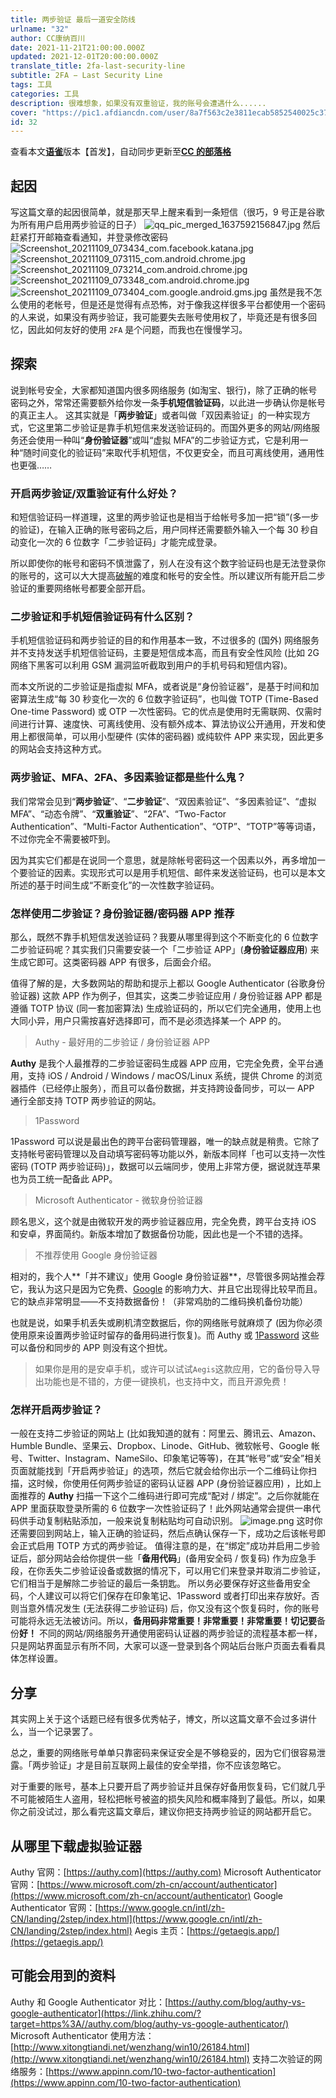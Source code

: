 ```yaml
---
title: 两步验证 最后一道安全防线
urlname: "32"
author: CC康纳百川
date: 2021-11-21T21:00:00.000Z
updated: 2021-12-01T20:00:00.000Z
translate_title: 2fa-last-security-line
subtitle: 2FA − Last Security Line
tags: 工具
categories: 工具
description: 很难想象，如果没有双重验证，我的账号会遭遇什么......
cover: "https://pic1.afdiancdn.com/user/8a7f563c2e3811ecab5852540025c377/common/0d0f43b526a6944a65566a2fd7aa9939_w1920_h1080_s214.jpg"
id: 32
---
```


查看本文[**语雀**](https://www.yuque.com/ccknbc/blog/32/)版本【首发】，自动同步更新至[**CC 的部落格**](https://blog.ccknbc.cc/posts/2fa-last-security-line/)

## 起因

写这篇文章的起因很简单，就是那天早上醒来看到一条短信（很巧，9 号正是谷歌为所有用户启用两步验证的日子）
![qq_pic_merged_1637592156847.jpg](https://cdn.nlark.com/yuque/0/2021/jpeg/8391407/1637592199841-6825a093-4c1a-4fd0-92ae-3f6e8a33faad.jpeg#averageHue=%2321221d&clientId=u6f78440b-5615-4&from=drop&height=349&id=udd0b58ac&originHeight=727&originWidth=1079&originalType=binary&ratio=1&rotation=0&showTitle=false&size=40133&status=done&style=none&taskId=ua58f6bdf-5a5b-4438-989d-48b11aae4b0&title=&width=518)
然后赶紧打开邮箱查看通知，并登录修改密码
![Screenshot_20211109_073434_com.facebook.katana.jpg](https://cdn.nlark.com/yuque/0/2021/jpeg/8391407/1637592415257-e28cbe30-4691-437c-bc1e-46053a7b8634.jpeg#averageHue=%23f4c872&clientId=u6f78440b-5615-4&from=paste&height=1126&id=u48c75059&originHeight=2252&originWidth=1080&originalType=binary&ratio=1&rotation=0&showTitle=false&size=254469&status=done&style=none&taskId=u6a0e47ea-959a-4f0e-978c-9cbcab6b24f&title=&width=540)![Screenshot_20211109_073115_com.android.chrome.jpg](https://cdn.nlark.com/yuque/0/2021/jpeg/8391407/1637592415215-f9884f2d-0f11-40f0-8d55-ee771da2ae43.jpeg#averageHue=%23f8e6e4&clientId=u6f78440b-5615-4&from=paste&height=822&id=ua1d2e437&originHeight=1644&originWidth=1073&originalType=binary&ratio=1&rotation=0&showTitle=false&size=207330&status=done&style=none&taskId=uaa664417-bfb4-41ad-afa2-4890546f678&title=&width=536.5)![Screenshot_20211109_073214_com.android.chrome.jpg](https://cdn.nlark.com/yuque/0/2021/jpeg/8391407/1637592414622-461d9eb9-61cd-4c1a-a548-c6f13d50da87.jpeg#averageHue=%23f6d6d4&clientId=u6f78440b-5615-4&from=paste&height=558&id=ub710f865&originHeight=1116&originWidth=1080&originalType=binary&ratio=1&rotation=0&showTitle=false&size=126547&status=done&style=none&taskId=ub9025d77-97d1-4d66-a6b6-2b944210759&title=&width=540)![Screenshot_20211109_073348_com.android.chrome.jpg](https://cdn.nlark.com/yuque/0/2021/jpeg/8391407/1637592414756-7b12ffc9-0101-4294-a69d-f12a850b3106.jpeg#averageHue=%232e3033&clientId=u6f78440b-5615-4&from=paste&height=402&id=u845afc56&originHeight=803&originWidth=1080&originalType=binary&ratio=1&rotation=0&showTitle=false&size=135440&status=done&style=none&taskId=uf6cc0589-f1e6-4474-80f1-a3a754ce3bb&title=&width=540)![Screenshot_20211109_073404_com.google.android.gms.jpg](https://cdn.nlark.com/yuque/0/2021/jpeg/8391407/1637592415222-632df2a4-4ff3-47c5-a5b2-b6d47767e539.jpeg#averageHue=%2328292d&clientId=u6f78440b-5615-4&from=paste&height=1110&id=uaf23cf02&originHeight=2220&originWidth=1073&originalType=binary&ratio=1&rotation=0&showTitle=false&size=158186&status=done&style=none&taskId=ub0d2284a-244e-4474-ad2a-6d3351e81da&title=&width=536.5)
虽然是我不怎么使用的老帐号，但是还是觉得有点恐怖，对于像我这样很多平台都使用一个密码的人来说，如果没有两步验证，我可能要失去账号使用权了，毕竟还是有很多回忆，因此如何友好的使用 `2FA` 是个问题，而我也在慢慢学习。

## 探索

说到帐号安全，大家都知道国内很多网络服务 (如淘宝、银行)，除了正确的帐号密码之外，常常还需要额外给你发一条**手机短信验证码**，以此进一步确认你是帐号的真正主人。
这其实就是「**两步验证**」或者叫做「双因素验证」的一种实现方式，它这里第二步验证是靠手机短信来发送验证码的。而国外更多的网站/网络服务还会使用一种叫“**身份验证器**”或叫“虚拟 MFA”的二步验证方式，它是利用一种“随时间变化的验证码”来取代手机短信，不仅更安全，而且可离线使用，通用性也更强……

### 开启两步验证/双重验证有什么好处？

和短信验证码一样道理，这里的两步验证也是相当于给帐号多加一把“锁”(多一步的验证)，在输入正确的账号密码之后，用户同样还需要额外输入一个每 30 秒自动变化一次的 6 位数字「二步验证码」才能完成登录。

所以即使你的帐号和密码不慎泄露了，别人在没有这个数字验证码也是无法登录你的账号的，这可以大大提高[破解](https://www.iplaysoft.com/tag/%E7%A0%B4%E8%A7%A3)的难度和帐号的安全性。所以建议所有能开启二步验证的重要网络帐号都要全部开启。

### 二步验证和手机短信验证码有什么区别？

手机短信验证码和两步验证的目的和作用基本一致，不过很多的 (国外) 网络服务并不支持发送手机短信验证码，主要是短信成本高，而且有安全性风险 (比如 2G 网络下黑客可以利用 GSM 漏洞监听截取到用户的手机号码和短信内容)。

而本文所说的二步验证是指虚拟 MFA，或者说是“身份验证器”，是基于时间和加密算法生成“每 30 秒变化一次的 6 位数字验证码”，也叫做 TOTP (Time-Based One-time Password) 或 OTP 一次性密码。它的优点是使用时无需联网、仅需时间进行计算、速度快、可离线使用、没有额外成本、算法协议公开通用，开发和使用上都很简单，可以用小型硬件 (实体的密码器) 或纯软件 APP 来实现，因此更多的网站会支持这种方式。

### 两步验证、MFA、2FA、多因素验证都是些什么鬼？

我们常常会见到“**两步验证**”、“**二步验证**”、“双因素验证”、“多因素验证”、“虚拟 MFA”、“动态令牌”、“**双重验证**”、“2FA”、“Two-Factor Authentication”、“Multi-Factor Authentication”、“OTP”、“TOTP”等等词语，不过你完全不需要被吓到。

因为其实它们都是在说同一个意思，就是除帐号密码这一个因素以外，再多增加一个要验证的因素。实现形式可以是用手机短信、邮件来发送验证码，也可以是本文所述的基于时间生成“不断变化”的一次性数字验证码。

### 怎样使用二步验证？身份验证器/密码器 APP 推荐

那么，既然不靠手机短信发送验证码？我要从哪里得到这个不断变化的 6 位数字二步验证码呢？其实我们只需要安装一个「二步验证 APP」(**身份验证器应用**) 来生成它即可。这类密码器 APP 有很多，后面会介绍。

值得了解的是，大多数网站的帮助和提示上都以 Google Authenticator (谷歌身份验证器) 这款 APP 作为例子，但其实，这类二步验证应用 / 身份验证器 APP 都是遵循 TOTP 协议 (同一套加密算法) 生成验证码的，所以它们完全通用，使用上也大同小异，用户只需按喜好选择即可，而不是必须选择某一个 APP 的。

> Authy - 最好用的二步验证 / 身份验证器 APP

**Authy** 是我个人最推荐的二步验证密码生成器 APP 应用，它完全免费，全平台通用，支持 iOS / Android / Windows / macOS/Linux 系统，提供 Chrome 的浏览器插件（已经停止服务），而且可以备份数据，并支持跨设备同步，可以一 APP 通行全部支持 TOTP 两步验证的网站。

> 1Password

1Password 可以说是最出色的跨平台密码管理器，唯一的缺点就是稍贵。它除了支持帐号密码管理以及自动填写密码等功能以外，新版本同样「也可以支持一次性密码 (TOTP 两步验证码)」，数据可以云端同步，使用上非常方便，据说就连苹果也为员工统一配备此 APP。

> Microsoft Authenticator - 微软身份验证器

顾名思义，这个就是由微软开发的两步验证器应用，完全免费，跨平台支持 iOS 和安卓，界面简约。新版本增加了数据备份功能，因此也是一个不错的选择。

> 不推荐使用 Google 身份验证器

相对的，我个人**「并不建议」使用 Google 身份验证器**，尽管很多网站推会荐它，我认为这只是因为它免费、[Google](https://www.iplaysoft.com/tag/google) 的影响力大、并且它出现得比较早而且。它的缺点非常明显——不支持数据备份！（非常鸡肋的二维码换机备份功能）

也就是说，如果手机丢失或刷机清空数据后，你的网络账号就麻烦了 (因为你必须使用原来设置两步验证时留存的备用码进行恢复)。而 Authy 或 [1Password](https://www.iplaysoft.com/1password.html) 这些可以备份和同步的 APP 则没有这个担忧。

> 如果你是用的是安卓手机，或许可以试试`Aegis`这款应用，它的备份导入导出功能也是不错的，方便一键换机，也支持中文，而且开源免费！

### 怎样开启两步验证？

一般在支持二步验证的网站上 (比如我知道的就有：阿里云、腾讯云、Amazon、Humble Bundle、坚果云、Dropbox、Linode、GitHub、微软帐号、Google 帐号、Twitter、Instagram、NameSilo、印象笔记等等)，在其“帐号”或“安全”相关页面就能找到「开启两步验证」的选项，然后它就会给你出示一个二维码让你扫描，这时候，你使用任何两步验证的密码认证器 APP (身份验证器应用) ，比如上面推荐的 **Authy** 扫描一下这个二维码进行即可完成“配对 / 绑定”。之后你就能在 APP 里面获取登录所需的 6 位数字一次性验证码了！此外网站通常会提供一串代码供手动复制粘贴添加，一般来说复制粘贴均可自动识别。
![image.png](https://cdn.nlark.com/yuque/0/2021/png/8391407/1637594938881-40e944f3-99ce-40c5-86a3-a8a4fd834988.png#averageHue=%23f7f6f6&clientId=u941e87ed-391f-4&from=paste&height=394&id=udcde0399&originHeight=788&originWidth=490&originalType=binary&ratio=1&rotation=0&showTitle=false&size=58959&status=done&style=none&taskId=u892cd520-6c58-4cd5-b93c-5ebe53e1510&title=&width=245)
这时你还需要回到网站上，输入正确的验证码，然后点确认保存一下，成功之后该帐号即会正式启用 TOTP 方式的两步验证。
值得注意的是，在“绑定”成功并启用二步验证后，部分网站会给你提供一些「**备用代码**」(备用安全码 / 恢复码) 作为应急手段，在你丢失二步验证设备或数据的情况下，可以用它们来登录并取消二步验证，它们相当于是解除二步验证的最后一条钥匙。
所以务必要保存好这些备用安全码，个人建议可以将它们保存在印象笔记、1Password 或者打印出来存放好。否则当意外情况发生 (无法获得二步验证码) 后，你又没有这个恢复码时，你的账号可能将永远无法被访问。所以，**备用码非常重要！非常重要！非常重要！切记要**备份**好！**
不同的网站/网络服务开通使用密码认证器的两步验证的流程基本都一样，只是网站界面显示有所不同，大家可以逐一登录到各个网站后台账户页面去看看具体怎样设置。

## 分享

其实网上关于这个话题已经有很多优秀帖子，博文，所以这篇文章不会过多讲什么，当一个记录罢了。

总之，重要的网络账号单单只靠密码来保证安全是不够稳妥的，因为它们很容易泄露。「两步验证」才是目前互联网上最佳的安全举措，你不应该忽略它。

对于重要的账号，基本上只要开启了两步验证并且保存好备用恢复码，它们就几乎不可能被陌生人盗用，轻松把帐号被盗的损失风险和概率降到了最低。所以，如果你之前没试过，那么看完这篇文章后，建议你把支持两步验证的网站都开启它。

## 从哪里下载虚拟验证器

Authy 官网：[https://authy.com](https://authy.com)
Microsoft Authenticator 官网：[https://www.microsoft.com/zh-cn/account/authenticator](https://www.microsoft.com/zh-cn/account/authenticator)
Google Authenticator 官网：[https://www.google.cn/intl/zh-CN/landing/2step/index.html](https://www.google.cn/intl/zh-CN/landing/2step/index.html)
Aegis 主页：[https://getaegis.app/](https://getaegis.app/)

## 可能会用到的资料

Authy 和 Google Authenticator 对比：[https://authy.com/blog/authy-vs-google-authenticator](https://link.zhihu.com/?target=https%3A//authy.com/blog/authy-vs-google-authenticator/)
Microsoft Authenticator 使用方法：[http://www.xitongtiandi.net/wenzhang/win10/26184.html](http://www.xitongtiandi.net/wenzhang/win10/26184.html)
支持二次验证的网络服务：[https://www.appinn.com/10-two-factor-authentication](https://www.appinn.com/10-two-factor-authentication)

[^1]: 参考资料, [参考资料](https://www.iplaysoft.com/two-factor-authentication.html).
